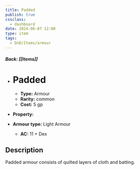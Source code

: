 ```yaml
---
title: Padded
publish: true
cssclass:
  - dashboard
date: 2024-06-07 12:00
type: item
tags:
  - DnD/Items/armour
---
```


##### Back: [[Items]]

- # Padded

    - **Type:** Armour
    - **Rarity:** common
    - **Cost:** 5 gp
- **Property:** 
- **Armour type:** Light Armour
    - **AC:** 11 + Dex

## Description 

Padded armour consists of quilted layers of cloth and batting.
